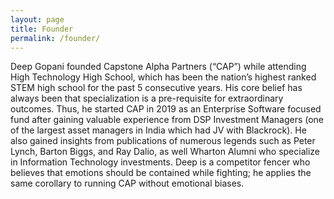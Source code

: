 ```yaml
---
layout: page
title: Founder
permalink: /founder/
---
```



Deep Gopani founded Capstone Alpha Partners (“CAP”) while attending High Technology High School, which has been the nation’s highest ranked STEM high school for the past 5 consecutive years.  His core belief has always been that specialization is a pre-requisite for extraordinary outcomes.  Thus, he started CAP in 2019 as an Enterprise Software focused fund after gaining valuable experience from DSP Investment Managers (one of the largest asset managers in India which had JV with Blackrock).  He also gained insights from publications of numerous legends such as Peter Lynch, Barton Biggs, and Ray Dalio, as well Wharton Alumni who specialize in Information Technology investments.  Deep is a competitor fencer who believes that emotions should be contained while fighting; he applies the same corollary to running CAP without emotional biases.


